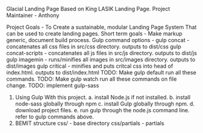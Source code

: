 Glacial Landing Page Based on King LASIK Landing Page.
Project Maintainer - Anthony

Project Goals - To Create a sustainable, modular Landing Page System That can be used to create landing pages.
Short term goals - Make markup generic, document build process.
Gulp command options -
  gulp concat - concatenates all css files in src/css directory. outputs to dist/css
  gulp concat-scripts - concatenates all js files in src/js directory. outputs to dist/js
  gulp imagemin - runs/minifies all images in src/images directory. outputs to dist/images
  gulp critical - minifies and puts critcal css into head of index.html. outputs to dist/index.html
  TODO: Make gulp default run all these commands.
  TODO: Make gulp watch run all these commands on file change.
  TODO: implement gulp-sass


1. Using Gulp With this project.
  a. install Node.js if not installed.
  b. install node-sass globally through npm
  c. install Gulp globally through npm.
  d. download project files.
  e. run gulp through the node.js command line. refer to gulp commands above.
2. BEMIT structure
  css/ - base directory
  css/partials - partials
